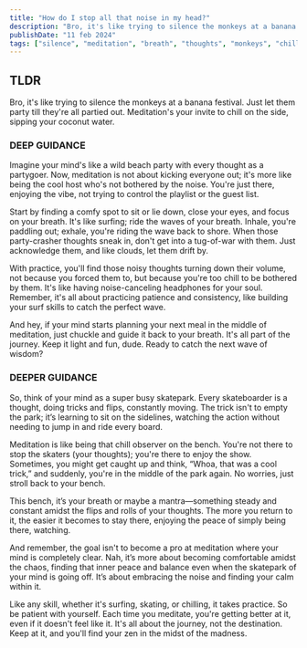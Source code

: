 ```yaml
---
title: "How do I stop all that noise in my head?"
description: "Bro, it's like trying to silence the monkeys at a banana festival. Just let them party till they're all partied out."
publishDate: "11 feb 2024"
tags: ["silence", "meditation", "breath", "thoughts", "monkeys", "chill"]
---
```


## TLDR

Bro, it's like trying to silence the monkeys at a banana festival. Just let them party till they're all partied out. Meditation's your invite to chill on the side, sipping your coconut water.

### DEEP GUIDANCE

Imagine your mind's like a wild beach party with every thought as a partygoer. Now, meditation is not about kicking everyone out; it's more like being the cool host who's not bothered by the noise. You're just there, enjoying the vibe, not trying to control the playlist or the guest list.

Start by finding a comfy spot to sit or lie down, close your eyes, and focus on your breath. It's like surfing; ride the waves of your breath. Inhale, you're paddling out; exhale, you're riding the wave back to shore. When those party-crasher thoughts sneak in, don't get into a tug-of-war with them. Just acknowledge them, and like clouds, let them drift by.

With practice, you'll find those noisy thoughts turning down their volume, not because you forced them to, but because you're too chill to be bothered by them. It's like having noise-canceling headphones for your soul. Remember, it's all about practicing patience and consistency, like building your surf skills to catch the perfect wave.

And hey, if your mind starts planning your next meal in the middle of meditation, just chuckle and guide it back to your breath. It's all part of the journey. Keep it light and fun, dude. Ready to catch the next wave of wisdom?

### DEEPER GUIDANCE

So, think of your mind as a super busy skatepark. Every skateboarder is a thought, doing tricks and flips, constantly moving. The trick isn't to empty the park; it’s learning to sit on the sidelines, watching the action without needing to jump in and ride every board.

Meditation is like being that chill observer on the bench. You're not there to stop the skaters (your thoughts); you're there to enjoy the show. Sometimes, you might get caught up and think, “Whoa, that was a cool trick,” and suddenly, you're in the middle of the park again. No worries, just stroll back to your bench.

This bench, it’s your breath or maybe a mantra—something steady and constant amidst the flips and rolls of your thoughts. The more you return to it, the easier it becomes to stay there, enjoying the peace of simply being there, watching.

And remember, the goal isn't to become a pro at meditation where your mind is completely clear. Nah, it’s more about becoming comfortable amidst the chaos, finding that inner peace and balance even when the skatepark of your mind is going off. It’s about embracing the noise and finding your calm within it.

Like any skill, whether it's surfing, skating, or chilling, it takes practice. So be patient with yourself. Each time you meditate, you're getting better at it, even if it doesn't feel like it. It's all about the journey, not the destination. Keep at it, and you'll find your zen in the midst of the madness.
